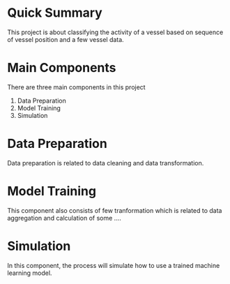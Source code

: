 # Quick Summary
This project is about classifying the activity of a vessel based on sequence of vessel position and a few vessel data.

# Main Components
There are three main components in this project
1. Data Preparation
2. Model Training
3. Simulation

# Data Preparation
Data preparation is related to data cleaning and data transformation.


# Model Training
This component also consists of few tranformation which is related to data aggregation and calculation of some ....

# Simulation
In this component, the process will simulate how to use a trained machine learning model.
